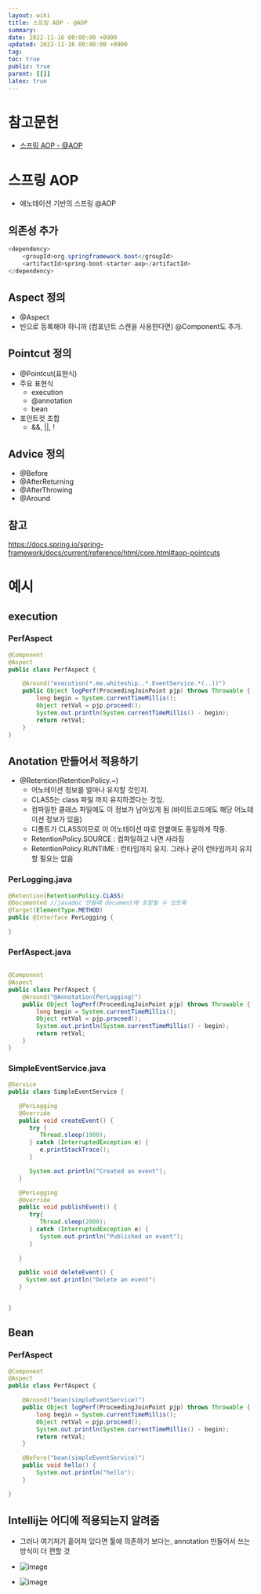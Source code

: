 ```yaml
---
layout: wiki
title: 스프링 AOP - @AOP
summary:
date: 2022-11-16 00:00:00 +0900
updated: 2022-11-16 00:00:00 +0900
tag: 
toc: true
public: true
parent: [[]]
latex: true
---
```


# 참고문헌

- [스프링 AOP - @AOP](https://www.inflearn.com/course/spring-framework_core/unit/15527)

# 스프링 AOP
- 애노테이션 기반의 스프링 @AOP

## 의존성 추가
```java
<dependency>
    <groupId>org.springframework.boot</groupId>
    <artifactId>spring-boot-starter-aop</artifactId>
</dependency>
```

## Aspect 정의
- @Aspect
- 빈으로 등록해야 하니까 (컴포넌트 스캔을 사용한다면) @Component도 추가.

## Pointcut 정의
- @Pointcut(표현식)
- 주요 표현식
  - execution
  - @annotation
  - bean
- 포인트컷 조합
  - &&, ||, !

## Advice 정의
- @Before
- @AfterReturning
- @AfterThrowing
- @Around

## 참고
https://docs.spring.io/spring-framework/docs/current/reference/html/core.html#aop-pointcuts


# 예시

## execution

### PerfAspect
```java
@Component
@Aspect
public class PerfAspect {

    @Around("execution(*.me.whiteship..*.EventService.*(..))")
    public Object logPerf(ProceedingJoinPoint pjp) throws Throwable {
        long begin = System.currentTimeMillis();
        Object retVal = pjp.proceed();
        System.out.println(System.currentTimeMillis() - begin);
        return retVal;
    }
}
```
## Anotation 만들어서 적용하기
- @Retention(RetentionPolicy.~)
    - 어노테이션 정보를 얼마나 유지할 것인지.
    - CLASS는 class 파일 까지 유지하겠다는 것임.
    - 컴파일한 클래스 파일에도 이 정보가 남아있게 됨 (바이트코드에도 해당 어노테이션 정보가 있음)
    - 디폴트가 CLASS이므로 이 어노테이션 따로 안붙여도 동일하게 작동.
    - RetentionPolicy.SOURCE : 컴파일하고 나면 사라짐
    - RetentionPolicy.RUNTIME : 런타임까지 유지. 그러나 굳이 런타임까지 유지할 필요는 없음   

### PerLogging.java
```java
@Retention(RetentionPolicy.CLASS)
@Documented //javadoc 만들때 document에 포함될 수 있또록
@Target(ElementType.METHOD)
public @Interface PerLogging {

}
```

### PerfAspect.java
```java

@Component
@Aspect
public class PerfAspect {
    @Around("@Annotation(PerLogging)")
    public Object logPerf(ProceedingJoinPoint pjp) throws Throwable {
        long begin = System.currentTimeMillis();
        Object retVal = pjp.proceed();
        System.out.println(System.currentTimeMillis() - begin);
        return retVal;
    }
}

```
### SimpleEventService.java
```java
@Service
public class SimpleEventService {

   @PerLogging
   @Override
   public void createEvent() {
      try {
         Thread.sleep(1000);
      } catch (InterruptedException e) {
         e.printStackTrace();
      }

      System.out.println("Created an event");
   }

   @PerLogging
   @Override
   public void publishEvent() {
      try{
         Thread.sleep(2000);
      } catch (InterruptedException e) {
         System.out.println("Published an event");
      }
   
   }

   public void deleteEvent() {
     System.out.println("Delete an event")
   }


}
```
## Bean

### PerfAspect
```java
@Component
@Aspect
public class PerfAspect {

    @Around("bean(simpleEventService)")
    public Object logPerf(ProceedingJoinPoint pjp) throws Throwable {
        long begin = System.currentTimeMillis();
        Object retVal = pjp.proceed();
        System.out.println(System.currentTimeMillis() - begin);
        return retVal;
    }

    @Before("bean(simpleEventService)")
    public void hello() {
        System.out.println("hello");
    }

}
```



## Intellij는 어디에 적용되는지 알려줌
- 그러나 여기저기 흩어져 있다면 툴에 의존하기 보다는, annotation 만들어서 쓰는 방식이 더 편할 것
- ![image](https://user-images.githubusercontent.com/114462413/202189801-be201132-1c0f-4a45-b475-270e703eb4b2.png)

- ![image](https://user-images.githubusercontent.com/114462413/202189945-dfdeebc1-ae8e-4920-a9f6-da70f750a2c7.png)
